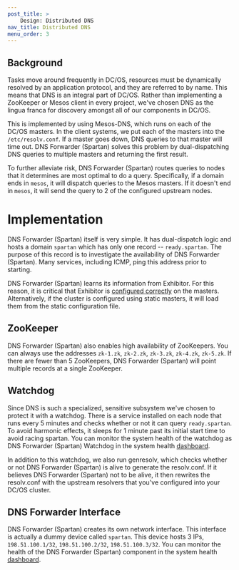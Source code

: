```yaml
---
post_title: >
    Design: Distributed DNS
nav_title: Distributed DNS
menu_order: 3
---
```


## Background
Tasks move around frequently in DC/OS, resources must be dynamically resolved by an application protocol, and they are referred to by name. This means that DNS is an integral part of DC/OS. Rather than implementing a ZooKeeper or Mesos client in every project, we've chosen DNS as the lingua franca for discovery amongst all of our components in DC/OS.

This is implemented by using Mesos-DNS, which runs on each of the DC/OS masters. In the client systems, we put each of the masters into the `/etc/resolv.conf`. If a master goes down, DNS queries to that master will time out. DNS Forwarder (Spartan) solves this problem by dual-dispatching DNS queries to multiple masters and returning the first result.

To further alleviate risk, DNS Forwarder (Spartan) routes queries to nodes that it determines are most optimal to do a query. Specifically, if a domain ends in `mesos`, it will dispatch queries to the Mesos masters. If it doesn't end in `mesos`, it will send the query to 2 of the configured upstream nodes.

# Implementation
DNS Forwarder (Spartan) itself is very simple. It has dual-dispatch logic and hosts a domain `spartan` which has only one record -- `ready.spartan`. The purpose of this record is to investigate the availability of DNS Forwarder (Spartan). Many services, including ICMP, ping this address prior to starting.

DNS Forwarder (Spartan) learns its information from Exhibitor. For this reason, it is critical that Exhibitor is [configured correctly][1] on the masters. Alternatively, if the cluster is configured using static masters, it will load them from the static configuration file.

## ZooKeeper
DNS Forwarder (Spartan) also enables high availability of ZooKeepers. You can always use the addresses `zk-1.zk`, `zk-2.zk`, `zk-3.zk`, `zk-4.zk`, `zk-5.zk`. If there are fewer than 5 ZooKeepers, DNS Forwarder (Spartan) will point multiple records at a single ZooKeeper.

## Watchdog
Since DNS is such a specialized, sensitive subsystem we've chosen to protect it with a watchdog. There is a service installed on each node that runs every 5 minutes and checks whether or not it can query `ready.spartan`. To avoid harmonic effects, it sleeps for 1 minute past its initial start time to avoid racing spartan. You can monitor the system health of the watchdog as DNS Forwarder (Spartan) Watchdog in the system health [dashboard][2].

In addition to this watchdog, we also run genresolv, which checks whether or not DNS Forwarder (Spartan) is alive to generate the resolv.conf. If it believes DNS Forwarder (Spartan) not to be alive, it then rewrites the resolv.conf with the upstream resolvers that you've configured into your DC/OS cluster.

## DNS Forwarder Interface
DNS Forwarder (Spartan) creates its own network interface. This interface is actually a dummy device called `spartan`. This device hosts 3 IPs, `198.51.100.1/32`, `198.51.100.2/32`, `198.51.100.3/32`. You can monitor the health of the DNS Forwarder (Spartan) component in the system health [dashboard][2].

[1]: /docs/1.9/installing/custom/configuration/configuration-parameters/
[2]: /docs/1.9/monitoring/
